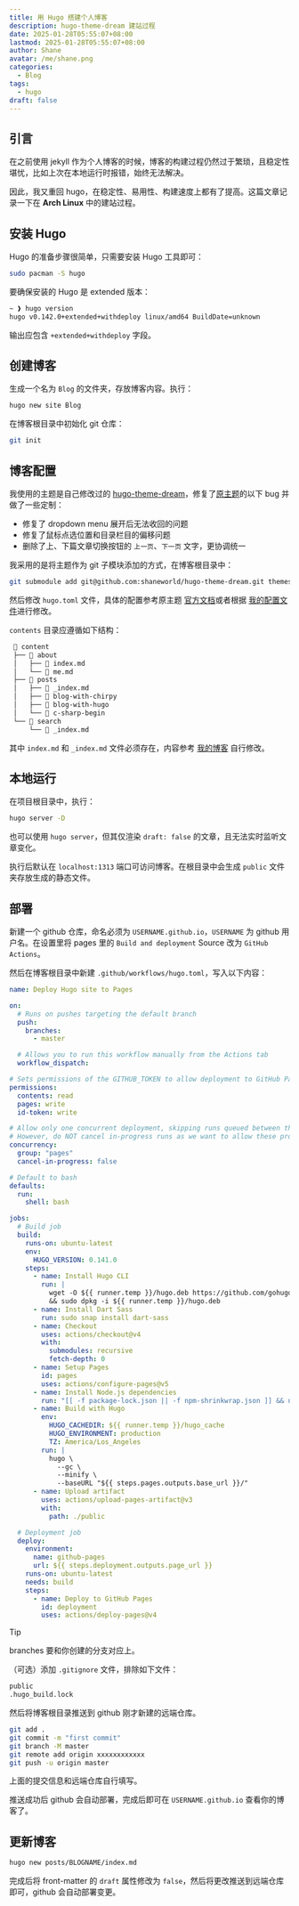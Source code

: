 ```yaml
---
title: 用 Hugo 搭建个人博客
description: hugo-theme-dream 建站过程
date: 2025-01-28T05:55:07+08:00
lastmod: 2025-01-28T05:55:07+08:00
author: Shane
avatar: /me/shane.png
categories:
  - Blog
tags:
  - hugo
draft: false
---
```


## 引言

在之前使用 jekyll 作为个人博客的时候，博客的构建过程仍然过于繁琐，且稳定性堪忧，比如上次在本地运行时报错，始终无法解决。

因此，我又重回 hugo，在稳定性、易用性、构建速度上都有了提高。这篇文章记录一下在 **Arch Linux** 中的建站过程。

## 安装 Hugo

Hugo 的准备步骤很简单，只需要安装 Hugo 工具即可：

```bash
sudo pacman -S hugo
```

要确保安装的 Hugo 是 extended 版本：

```bash
~ ❱ hugo version
hugo v0.142.0+extended+withdeploy linux/amd64 BuildDate=unknown
```

输出应包含 `+extended+withdeploy` 字段。

## 创建博客

生成一个名为 `Blog` 的文件夹，存放博客内容。执行：

```bash
hugo new site Blog
```

在博客根目录中初始化 git 仓库：

```bash
git init
```

## 博客配置

我使用的主题是自己修改过的 [hugo-theme-dream](https://github.com/shaneworld/hugo-theme-dream)，修复了[原主题](https://github.com/g1eny0ung/hugo-theme-dream)的以下 bug 并做了一些定制：

- 修复了 dropdown menu 展开后无法收回的问题
- 修复了鼠标点选位置和目录栏目的偏移问题
- 删除了上、下篇文章切换按钮的 `上一页`、`下一页` 文字，更协调统一

我采用的是将主题作为 git 子模块添加的方式，在博客根目录中：

```bash
git submodule add git@github.com:shaneworld/hugo-theme-dream.git themes/dream
```

然后修改 `hugo.toml` 文件，具体的配置参考原主题 [官方文档](https://hugo-theme-dream.g1en.site/)或者根据 [我的配置文件](https://github.com/shaneworld/shaneworld.github.io/blob/master/hugo.toml)进行修改。

`contents` 目录应遵循如下结构：

```bash
  content
 ├──  about
 │   ├──  index.md
 │   └──  me.md
 ├──  posts
 │   ├──  _index.md
 │   ├──  blog-with-chirpy
 │   ├──  blog-with-hugo
 │   └──  c-sharp-begin
 └──  search
     └──  _index.md
```

其中 `index.md` 和 `_index.md` 文件必须存在，内容参考 [我的博客](https://github.com/shaneworld/shaneworld.github.io) 自行修改。

## 本地运行

在项目根目录中，执行：

```bash
hugo server -D
```

也可以使用 `hugo server`，但其仅渲染 `draft: false` 的文章，且无法实时监听文章变化。

执行后默认在 `localhost:1313` 端口可访问博客。在根目录中会生成 `public` 文件夹存放生成的静态文件。

## 部署

新建一个 github 仓库，命名必须为 `USERNAME.github.io`，`USERNAME` 为 github 用户名。在设置里将 pages 里的 `Build and deployment` Source 改为 `GitHub Actions`。

然后在博客根目录中新建 `.github/workflows/hugo.toml`，写入以下内容：

```yaml
name: Deploy Hugo site to Pages

on:
  # Runs on pushes targeting the default branch
  push:
    branches:
      - master

  # Allows you to run this workflow manually from the Actions tab
  workflow_dispatch:

# Sets permissions of the GITHUB_TOKEN to allow deployment to GitHub Pages
permissions:
  contents: read
  pages: write
  id-token: write

# Allow only one concurrent deployment, skipping runs queued between the run in-progress and latest queued.
# However, do NOT cancel in-progress runs as we want to allow these production deployments to complete.
concurrency:
  group: "pages"
  cancel-in-progress: false

# Default to bash
defaults:
  run:
    shell: bash

jobs:
  # Build job
  build:
    runs-on: ubuntu-latest
    env:
      HUGO_VERSION: 0.141.0
    steps:
      - name: Install Hugo CLI
        run: |
          wget -O ${{ runner.temp }}/hugo.deb https://github.com/gohugoio/hugo/releases/download/v${HUGO_VERSION}/hugo_extended_${HUGO_VERSION}_linux-amd64.deb \
          && sudo dpkg -i ${{ runner.temp }}/hugo.deb
      - name: Install Dart Sass
        run: sudo snap install dart-sass
      - name: Checkout
        uses: actions/checkout@v4
        with:
          submodules: recursive
          fetch-depth: 0
      - name: Setup Pages
        id: pages
        uses: actions/configure-pages@v5
      - name: Install Node.js dependencies
        run: "[[ -f package-lock.json || -f npm-shrinkwrap.json ]] && npm ci || true"
      - name: Build with Hugo
        env:
          HUGO_CACHEDIR: ${{ runner.temp }}/hugo_cache
          HUGO_ENVIRONMENT: production
          TZ: America/Los_Angeles
        run: |
          hugo \
            --gc \
            --minify \
            --baseURL "${{ steps.pages.outputs.base_url }}/"
      - name: Upload artifact
        uses: actions/upload-pages-artifact@v3
        with:
          path: ./public

  # Deployment job
  deploy:
    environment:
      name: github-pages
      url: ${{ steps.deployment.outputs.page_url }}
    runs-on: ubuntu-latest
    needs: build
    steps:
      - name: Deploy to GitHub Pages
        id: deployment
        uses: actions/deploy-pages@v4
```

> [!TIP]
> branches 要和你创建的分支对应上。

（可选）添加 `.gitignore` 文件，排除如下文件：

```bash
public
.hugo_build.lock
```

然后将博客根目录推送到 github 刚才新建的远端仓库。

```bash
git add .
git commit -m "first commit"
git branch -M master
git remote add origin xxxxxxxxxxxx
git push -u origin master
```

上面的提交信息和远端仓库自行填写。

推送成功后 github 会自动部署，完成后即可在 `USERNAME.github.io` 查看你的博客了。

## 更新博客

```bash
hugo new posts/BLOGNAME/index.md
```

完成后将 front-matter 的 `draft` 属性修改为 `false`，然后将更改推送到远端仓库即可，github 会自动部署变更。
